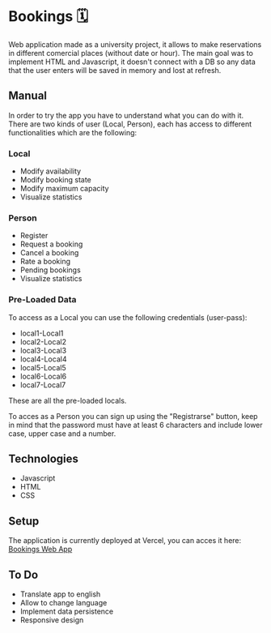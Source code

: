 # Bookings 🗓
Web application made as a university project, it allows to make reservations in different comercial places (without date or hour). The main goal was to implement HTML and Javascript, it doesn't connect with a DB so any data that the user enters will be saved in memory and lost at refresh.

## Manual
In order to try the app you have to understand what you can do with it. There are two kinds of user (Local, Person), each has access to different functionalities which are the following:
### Local
* Modify availability
* Modify booking state
* Modify maximum capacity
* Visualize statistics

### Person
* Register
* Request a booking
* Cancel a booking
* Rate a booking
* Pending bookings
* Visualize statistics

### Pre-Loaded Data

To access as a Local you can use the following credentials (user-pass):
* local1-Local1
* local2-Local2
* local3-Local3
* local4-Local4
* local5-Local5
* local6-Local6
* local7-Local7

These are all the pre-loaded locals.

To acces as a Person you can sign up using the "Registrarse" button, keep in mind that the password must have at least 6 characters and include lower case, upper case and a number.

## Technologies
* Javascript
* HTML
* CSS

## Setup
The application is currently deployed at Vercel, you can acces it here: [Bookings Web App](https://agustinmartinez-bookings.vercel.app/)

## To Do
* Translate app to english
* Allow to change language
* Implement data persistence 
* Responsive design
